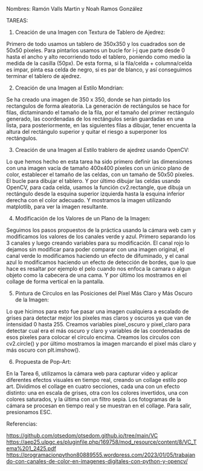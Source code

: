 Nombres:
Ramón Valls Martin y 
Noah Ramos González

TAREAS:

1. Creación de una Imagen con Textura de Tablero de Ajedrez:

Primero de todo usamos un tablero de 350x350 y los cuadrados son de 50x50 píxeles. 
Para pintarlos usamos un bucle for i-j que parte desde 0 hasta el ancho y alto recorriendo todo el tablero, poniendo como medio la medida de la casilla (50px). De esta forma, si la fila/celda + columna/celda es impar, pinta esa celda de negro, si es par de blanco, y así conseguimos terminar el tablero de ajedrez.

2. Creación de una Imagen al Estilo Mondrian:

Se ha creado una imagen de 350 x 350, donde se han pintado los rectangulos de forma aleatoria. La generación de rectángulos se hace for filas, dictaminando el tamaño de la fila, por el tamaño del primer rectángulo generado, las coordenadas de los rectángulos serán guardadas en una lista, para posteriormente, en las siguientes filas a dibujar, tener encuenta la altura del rectángulo superior y quitar el riesgo a superponer los rectángulos.

3. Creación de una Imagen al Estilo trablero de ajedrez usando OpenCV:

Lo que hemos hecho en esta tarea ha sido primero definir las dimensiones con una imagen vacía de tamaño 400x400 píxeles con un único plano de color, establecer el tamaño de las celdas, con un tamaño de 50x50 píxeles. El bucle para dibujar el tablero. Y por último dibujar las celdas usando OpenCV, para cada celda, usamos la función cv2.rectangle, que dibuja un rectángulo desde la esquina superior izquierda hasta la esquina inferior derecha con el color adecuado.
Y mostramos la imagen utilizando matplotlib, para ver la imagen resultante.

4. Modificación de los Valores de un Plano de la Imagen:

Seguimos los pasos propuestos de la práctica usando la cámara web cam y modificamos los valores de los canales verde y azul. Primero separando los 3 canales y luego creando variables para su modificación. El canal rojo lo dejamos sin modificar para poder comparar con una imagen original, el canal verde lo modificamos haciendo un efecto de difuminado, y el canal azul lo modificamos haciendo un efecto de detección de bordes, que lo que hace es resaltar por ejemplo el pelo cuando nos enfoca la camara o algun objeto como la cabecera de una cama. Y por último los mostramos en el collage de forma vertical en la pantalla.

5. Pintura de Círculos en las Posiciones del Píxel Más Claro y Más Oscuro de la Imagen:

Lo que hicimos para esto fue pasar una imagen cualquiera a escalado de grises para detectar mejor los pixeles mas claros y oscuros ya que van de intensidad 0 hasta 255. Creamos variables pixel_oscuro y pixel_claro para detectar cual era el más oscuro y claro y variables de las coordenadas de esos pixeles para colocar el circulo encima. 
Creamos los circulos con cv2.circle() y por último mostramos la imagen marcando el pixel más claro y más oscuro con plt.imshow().

6. Propuesta de Pop-Art:


En la Tarea 6, utilizamos la cámara web para capturar video y aplicar diferentes efectos visuales en tiempo real, creando un collage estilo pop art. Dividimos el collage en cuatro secciones, cada una con un efecto distinto: una en escala de grises, otra con los colores invertidos, una con colores saturados, y la última con un filtro sepia. Los fotogramas de la cámara se procesan en tiempo real y se muestran en el collage. Para salir, presionamos ESC.


Referencias:

https://github.com/otsedom/otsedom.github.io/tree/main/VC
https://aep25.ulpgc.es/pluginfile.php/169758/mod_resource/content/8/VC_Tema%201_2425.pdf
https://programacionpython80889555.wordpress.com/2023/01/05/trabajando-con-canales-de-color-en-imagenes-digitales-con-python-y-opencv/
